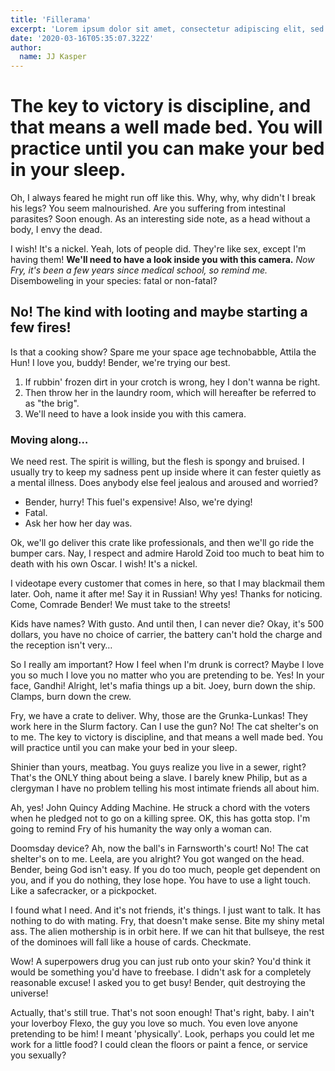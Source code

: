 ```yaml
---
title: 'Fillerama'
excerpt: 'Lorem ipsum dolor sit amet, consectetur adipiscing elit, sed do eiusmod tempor incididunt ut labore et dolore magna aliqua. Praesent elementum facilisis leo vel fringilla est ullamcorper eget. At imperdiet dui accumsan sit amet nulla facilities morbi tempus.'
date: '2020-03-16T05:35:07.322Z'
author:
  name: JJ Kasper
---
```


# The key to victory is discipline, and that means a well made bed. You will practice until you can make your bed in your sleep.

Oh, I always feared he might run off like this. Why, why, why didn't I break his legs? You seem malnourished. Are you suffering from intestinal parasites? Soon enough. As an interesting side note, as a head without a body, I envy the dead.

I wish! It's a nickel. Yeah, lots of people did. They're like sex, except I'm having them! **We'll need to have a look inside you with this camera.** _Now Fry, it's been a few years since medical school, so remind me._ Disemboweling in your species: fatal or non-fatal?

## No! The kind with looting and maybe starting a few fires!

Is that a cooking show? Spare me your space age technobabble, Attila the Hun! I love you, buddy! Bender, we're trying our best.

1. If rubbin' frozen dirt in your crotch is wrong, hey I don't wanna be right.
2. Then throw her in the laundry room, which will hereafter be referred to as "the brig".
3. We'll need to have a look inside you with this camera.

### Moving along…

We need rest. The spirit is willing, but the flesh is spongy and bruised. I usually try to keep my sadness pent up inside where it can fester quietly as a mental illness. Does anybody else feel jealous and aroused and worried?

- Bender, hurry! This fuel's expensive! Also, we're dying!
- Fatal.
- Ask her how her day was.

Ok, we'll go deliver this crate like professionals, and then we'll go ride the bumper cars. Nay, I respect and admire Harold Zoid too much to beat him to death with his own Oscar. I wish! It's a nickel.

I videotape every customer that comes in here, so that I may blackmail them later. Ooh, name it after me! Say it in Russian! Why yes! Thanks for noticing. Come, Comrade Bender! We must take to the streets!

Kids have names? With gusto. And until then, I can never die? Okay, it's 500 dollars, you have no choice of carrier, the battery can't hold the charge and the reception isn't very…

So I really am important? How I feel when I'm drunk is correct? Maybe I love you so much I love you no matter who you are pretending to be. Yes! In your face, Gandhi! Alright, let's mafia things up a bit. Joey, burn down the ship. Clamps, burn down the crew.

Fry, we have a crate to deliver. Why, those are the Grunka-Lunkas! They work here in the Slurm factory. Can I use the gun? No! The cat shelter's on to me. The key to victory is discipline, and that means a well made bed. You will practice until you can make your bed in your sleep.

Shinier than yours, meatbag. You guys realize you live in a sewer, right? That's the ONLY thing about being a slave. I barely knew Philip, but as a clergyman I have no problem telling his most intimate friends all about him.

Ah, yes! John Quincy Adding Machine. He struck a chord with the voters when he pledged not to go on a killing spree. OK, this has gotta stop. I'm going to remind Fry of his humanity the way only a woman can.

Doomsday device? Ah, now the ball's in Farnsworth's court! No! The cat shelter's on to me. Leela, are you alright? You got wanged on the head. Bender, being God isn't easy. If you do too much, people get dependent on you, and if you do nothing, they lose hope. You have to use a light touch. Like a safecracker, or a pickpocket.

I found what I need. And it's not friends, it's things. I just want to talk. It has nothing to do with mating. Fry, that doesn't make sense. Bite my shiny metal ass. The alien mothership is in orbit here. If we can hit that bullseye, the rest of the dominoes will fall like a house of cards. Checkmate.

Wow! A superpowers drug you can just rub onto your skin? You'd think it would be something you'd have to freebase. I didn't ask for a completely reasonable excuse! I asked you to get busy! Bender, quit destroying the universe!

Actually, that's still true. That's not soon enough! That's right, baby. I ain't your loverboy Flexo, the guy you love so much. You even love anyone pretending to be him! I meant 'physically'. Look, perhaps you could let me work for a little food? I could clean the floors or paint a fence, or service you sexually?
